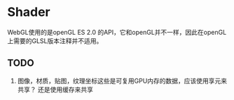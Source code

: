 # Shader

WebGL使用的是openGL ES 2.0 的API，它和openGL并不一样，因此在openGL上需要的GLSL版本注释并不适用。

## TODO

1. 图像，材质，贴图，纹理坐标这些是可复用GPU内存的数据，应该使用享元来共享？ 还是使用缓存来共享
